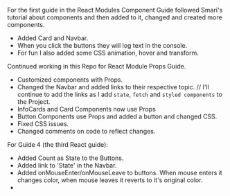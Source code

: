 For the first guide in the React Modules Component Guide followed Smari's tutorial about components and then added to it, changed and created more components. 
- Added Card and Navbar. 
- When you click the buttons they will log text in the console. 
- For fun I also added some CSS animation, hover and transform. 

Continued working in this Repo for React Module Props Guide. 
- Customized components with Props.
- Changed the Navbar and added links to their respective topic. 
    // I'll continue to add the links as I add `state`, `fetch` and `styled components` to the Project. 
- InfoCards and Card Components now use Props
- Button Components use Props and added a button and changed CSS. 
- Fixed CSS issues. 
- Changed comments on code to reflect changes. 

For Guide 4 (the third React guide):
- Added Count as State to the Buttons. 
- Added link to 'State' in the Navbar. 
- Added onMouseEnter/onMouseLeave to buttons. When mouse enters it changes color, when mouse leaves it reverts to it's original color.
- 

